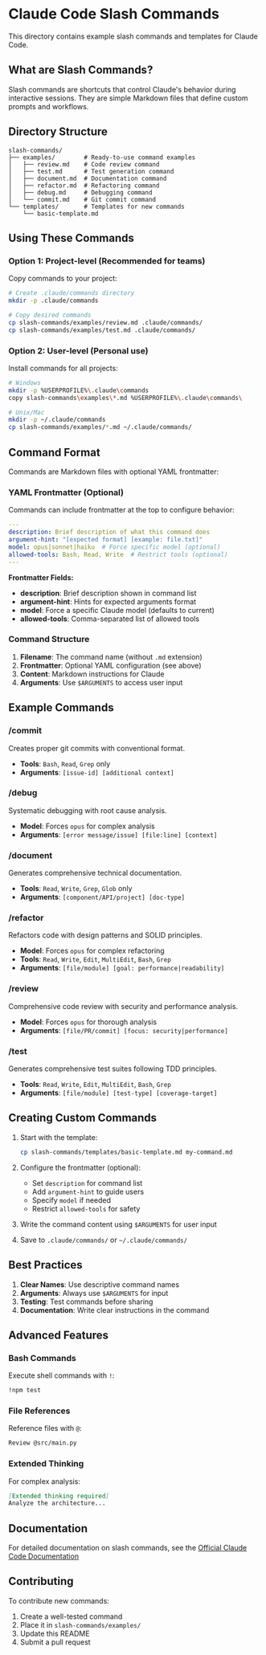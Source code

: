 # Claude Code Slash Commands

This directory contains example slash commands and templates for Claude Code.

## What are Slash Commands?

Slash commands are shortcuts that control Claude's behavior during interactive sessions. They are simple Markdown files that define custom prompts and workflows.

## Directory Structure

```text
slash-commands/
├── examples/        # Ready-to-use command examples
│   ├── review.md    # Code review command
│   ├── test.md      # Test generation command
│   ├── document.md  # Documentation command
│   ├── refactor.md  # Refactoring command
│   ├── debug.md     # Debugging command
│   └── commit.md    # Git commit command
└── templates/       # Templates for new commands
    └── basic-template.md
```

## Using These Commands

### Option 1: Project-level (Recommended for teams)

Copy commands to your project:

```bash
# Create .claude/commands directory
mkdir -p .claude/commands

# Copy desired commands
cp slash-commands/examples/review.md .claude/commands/
cp slash-commands/examples/test.md .claude/commands/
```

### Option 2: User-level (Personal use)

Install commands for all projects:

```bash
# Windows
mkdir -p %USERPROFILE%\.claude\commands
copy slash-commands\examples\*.md %USERPROFILE%\.claude\commands\

# Unix/Mac
mkdir -p ~/.claude/commands
cp slash-commands/examples/*.md ~/.claude/commands/
```

## Command Format

Commands are Markdown files with optional YAML frontmatter:

### YAML Frontmatter (Optional)

Commands can include frontmatter at the top to configure behavior:

```yaml
---
description: Brief description of what this command does
argument-hint: "[expected format] [example: file.txt]"
model: opus|sonnet|haiku  # Force specific model (optional)
allowed-tools: Bash, Read, Write  # Restrict tools (optional)
---
```

**Frontmatter Fields:**
- **description**: Brief description shown in command list
- **argument-hint**: Hints for expected arguments format
- **model**: Force a specific Claude model (defaults to current)
- **allowed-tools**: Comma-separated list of allowed tools

### Command Structure

1. **Filename**: The command name (without `.md` extension)
2. **Frontmatter**: Optional YAML configuration (see above)
3. **Content**: Markdown instructions for Claude
4. **Arguments**: Use `$ARGUMENTS` to access user input

## Example Commands

### /commit
Creates proper git commits with conventional format.
- **Tools**: `Bash`, `Read`, `Grep` only
- **Arguments**: `[issue-id] [additional context]`

### /debug
Systematic debugging with root cause analysis.
- **Model**: Forces `opus` for complex analysis
- **Arguments**: `[error message/issue] [file:line] [context]`

### /document
Generates comprehensive technical documentation.
- **Tools**: `Read`, `Write`, `Grep`, `Glob` only
- **Arguments**: `[component/API/project] [doc-type]`

### /refactor
Refactors code with design patterns and SOLID principles.
- **Model**: Forces `opus` for complex refactoring
- **Tools**: `Read`, `Write`, `Edit`, `MultiEdit`, `Bash`, `Grep`
- **Arguments**: `[file/module] [goal: performance|readability]`

### /review
Comprehensive code review with security and performance analysis.
- **Model**: Forces `opus` for thorough analysis
- **Arguments**: `[file/PR/commit] [focus: security|performance]`

### /test
Generates comprehensive test suites following TDD principles.
- **Tools**: `Read`, `Write`, `Edit`, `MultiEdit`, `Bash`, `Grep`
- **Arguments**: `[file/module] [test-type] [coverage-target]`

## Creating Custom Commands

1. Start with the template:
   ```bash
   cp slash-commands/templates/basic-template.md my-command.md
   ```

2. Configure the frontmatter (optional):
   - Set `description` for command list
   - Add `argument-hint` to guide users
   - Specify `model` if needed
   - Restrict `allowed-tools` for safety

3. Write the command content using `$ARGUMENTS` for user input

4. Save to `.claude/commands/` or `~/.claude/commands/`

## Best Practices

1. **Clear Names**: Use descriptive command names
2. **Arguments**: Always use `$ARGUMENTS` for input
3. **Testing**: Test commands before sharing
4. **Documentation**: Write clear instructions in the command

## Advanced Features

### Bash Commands

Execute shell commands with `!`:
```markdown
!npm test
```

### File References

Reference files with `@`:
```markdown
Review @src/main.py
```

### Extended Thinking

For complex analysis:
```markdown
[Extended thinking required]
Analyze the architecture...
```

## Documentation

For detailed documentation on slash commands, see the [Official Claude Code Documentation](https://docs.anthropic.com/en/docs/claude-code/slash-commands)

## Contributing

To contribute new commands:

1. Create a well-tested command
2. Place it in `slash-commands/examples/`
3. Update this README
4. Submit a pull request
